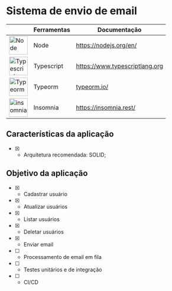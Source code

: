 # Sistema de envio de email

<table style="width:100%">
    <thead>
      <tr>
        <th></th>
        <th>Ferramentas</th>
        <th>Documentação</th>
      </tr>
    </thead>
    <tbody>  
      <tr>
        <td><img src="https://walde.co/wp-content/uploads/2016/09/nodejs_logo.png" width="50" alt="Node"></td>
        <td>Node</td>
        <td>
            <a target="_blank" href="https://nodejs.org/en/">https://nodejs.org/en/</a>
        </td>
      </tr>
      <tr>
        <td><img src="https://upload.wikimedia.org/wikipedia/commons/thumb/4/4c/Typescript_logo_2020.svg/1200px-Typescript_logo_2020.svg.png" width="50" alt="Typescript"></td>
        <td>Typescript</td>
        <td>
            <a target="_blank" href="https://www.typescriptlang.org/">
                https://www.typescriptlang.org
            </a>
        </td>
      </tr>
      <tr>
        <td><img src="https://avatars.githubusercontent.com/u/20165699?s=200&v=4" width="50" alt="Typeorm"></td>
        <td>Typeorm</td>
        <td><a target="_blank" href="typeorm.io/">typeorm.io/</a></td>
      </tr>
      <tr>
        <td><img src="https://seeklogo.com/images/I/insomnia-logo-A35E09EB19-seeklogo.com.png" width="50" alt="insomnia"></td>
        <td>Insomnia</td>
        <td><a target="_blank" href="https://insomnia.rest/">https://insomnia.rest/</a></td>
      </tr>    
    </tbody>
</table>

## Características da aplicação
* [x] - Arquitetura recomendada: SOLID;


## Objetivo da aplicação
* [x] - Cadastrar usuário
* [x] - Atualizar usuários
* [x] - Listar usuários
* [x] - Deletar usuários
* [x] - Enviar email
* [ ] - Processamento de email em fila
* [ ] - Testes unitários e de integração
* [ ] - CI/CD

<!-- ## Comandos de execução

- Para iniciar o projeto pela primeira vez, execute:
```
    docker-compose up -d --build
```
- Após o 1º build, poderá está executando sem a flag --build
```
    docker-compose up -d
```
- Para derrubar os container, execute:
```
    docker-compose down
``` -->

